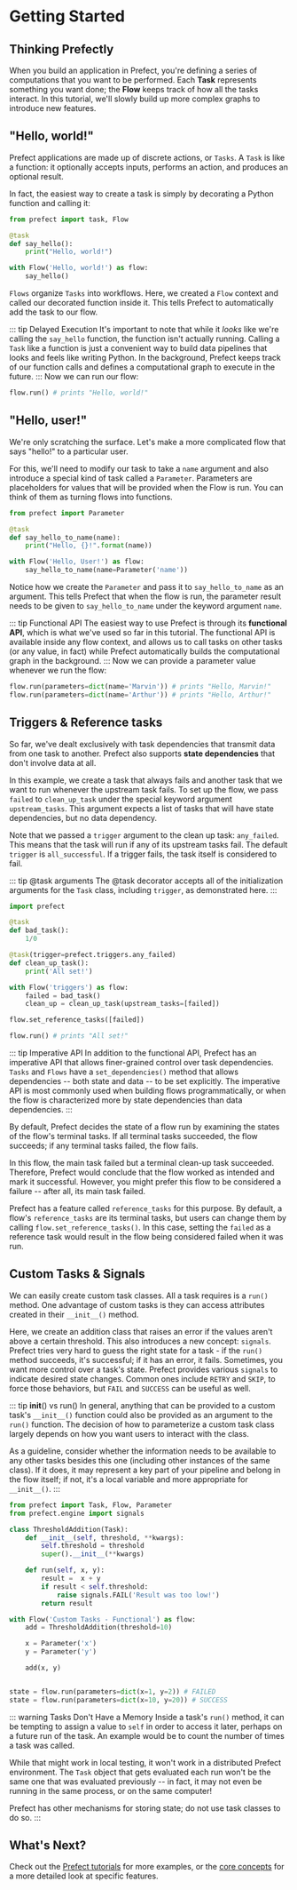 # Getting Started

## Thinking Prefectly

When you build an application in Prefect, you're defining a series of computations that you want to be performed. Each **Task** represents something you want done; the **Flow** keeps track of how all the tasks interact. In this tutorial, we'll slowly build up more complex graphs to introduce new features.

## "Hello, world!"

Prefect applications are made up of discrete actions, or `Tasks`. A `Task` is like a function: it optionally accepts inputs, performs an action, and produces an optional result.

In fact, the easiest way to create a task is simply by decorating a Python function and calling it:

```python
from prefect import task, Flow

@task
def say_hello():
    print("Hello, world!")

with Flow('Hello, world!') as flow:
    say_hello()
```

`Flows` organize `Tasks` into workflows. Here, we created a `Flow` context and called our decorated function inside it. This tells Prefect to automatically add the task to our flow.

::: tip Delayed Execution
It's important to note that while it _looks_ like we're calling the `say_hello` function, the function isn't actually running. Calling a `Task` like a function is just a convenient way to build data pipelines that looks and feels like writing Python. In the background, Prefect keeps track of our function calls and defines a computational graph to execute in the future.
:::
Now we can run our flow:

```python
flow.run() # prints "Hello, world!"
```

## "Hello, user!"

We're only scratching the surface. Let's make a more complicated flow that says "hello!" to a particular user.

For this, we'll need to modify our task to take a `name` argument and also introduce a special kind of task called a `Parameter`. Parameters are placeholders for values that will be provided when the Flow is run. You can think of them as turning flows into functions.

```python
from prefect import Parameter

@task
def say_hello_to_name(name):
    print("Hello, {}!".format(name))

with Flow('Hello, User!') as flow:
    say_hello_to_name(name=Parameter('name'))
```

Notice how we create the `Parameter` and pass it to `say_hello_to_name` as an argument. This tells Prefect that when the flow is run, the parameter result needs to be given to `say_hello_to_name` under the keyword argument `name`.

::: tip Functional API
The easiest way to use Prefect is through its **functional API**, which is what we've used so far in this tutorial. The functional API is available inside any flow context, and allows us to call tasks on other tasks (or any value, in fact) while Prefect automatically builds the computational graph in the background.
:::
Now we can provide a parameter value whenever we run the flow:

```python
flow.run(parameters=dict(name='Marvin')) # prints "Hello, Marvin!"
flow.run(parameters=dict(name='Arthur')) # prints "Hello, Arthur!"
```

## Triggers & Reference tasks

So far, we've dealt exclusively with task dependencies that transmit data from one task to another. Prefect also supports **state dependencies** that don't involve data at all.

In this example, we create a task that always fails and another task that we want to run whenever the upstream task fails. To set up the flow, we pass `failed` to `clean_up_task` under the special keyword argument `upstream_tasks`. This argument expects a list of tasks that will have state dependencies, but no data dependency.

Note that we passed a `trigger` argument to the clean up task: `any_failed`. This means that the task will run if any of its upstream tasks fail. The default `trigger` is `all_successful`. If a trigger fails, the task itself is considered to fail.

::: tip @task arguments
The @task decorator accepts all of the initialization arguments for the `Task` class, including `trigger`, as demonstrated here.
:::

```python
import prefect

@task
def bad_task():
    1/0

@task(trigger=prefect.triggers.any_failed)
def clean_up_task():
    print('All set!')

with Flow('triggers') as flow:
    failed = bad_task()
    clean_up = clean_up_task(upstream_tasks=[failed])

flow.set_reference_tasks([failed])

flow.run() # prints "All set!"
```

::: tip Imperative API
In addition to the functional API, Prefect has an imperative API that allows finer-grained control over task dependencies. `Tasks` and `Flows` have a `set_dependencies()` method that allows dependencies -- both state and data -- to be set explicitly. The imperative API is most commonly used when building flows programmatically, or when the flow is characterized more by state dependencies than data dependencies.
:::

By default, Prefect decides the state of a flow run by examining the states of the flow's terminal tasks. If all terminal tasks succeeded, the flow succeeds; if any terminal tasks failed, the flow fails.

In this flow, the main task failed but a terminal clean-up task succeeded. Therefore, Prefect would conclude that the flow worked as intended and mark it successful. However, you might prefer this flow to be considered a failure -- after all, its main task failed.

Prefect has a feature called `reference_tasks` for this purpose. By default, a flow's `reference_tasks` are its terminal tasks, but users can change them by calling `flow.set_reference_tasks()`. In this case, setting the `failed` as a reference task would result in the flow being considered failed when it was run.

## Custom Tasks & Signals

We can easily create custom task classes. All a task requires is a `run()` method. One advantage of custom tasks is they can access attributes created in their `__init__()` method.

Here, we create an addition class that raises an error if the values aren't above a certain threshold. This also introduces a new concept: `signals`. Prefect tries very hard to guess the right state for a task - if the `run()` method succeeds, it's successful; if it has an error, it fails. Sometimes, you want more control over a task's state. Prefect provides various `signals` to indicate desired state changes. Common ones include `RETRY` and `SKIP`, to force those behaviors, but `FAIL` and `SUCCESS` can be useful as well.

::: tip **init**() vs run()
In general, anything that can be provided to a custom task's `__init__()` function could also be provided as an argument to the `run()` function. The decision of how to parameterize a custom task class largely depends on how you want users to interact with the class.

As a guideline, consider whether the information needs to be available to any other tasks besides this one (including other instances of the same class). If it does, it may represent a key part of your pipeline and belong in the flow itself; if not, it's a local variable and more appropriate for `__init__()`.
:::

```python
from prefect import Task, Flow, Parameter
from prefect.engine import signals

class ThresholdAddition(Task):
    def __init__(self, threshold, **kwargs):
        self.threshold = threshold
        super().__init__(**kwargs)

    def run(self, x, y):
        result =  x + y
        if result < self.threshold:
            raise signals.FAIL('Result was too low!')
        return result

with Flow('Custom Tasks - Functional') as flow:
    add = ThresholdAddition(threshold=10)

    x = Parameter('x')
    y = Parameter('y')

    add(x, y)


state = flow.run(parameters=dict(x=1, y=2)) # FAILED
state = flow.run(parameters=dict(x=10, y=20)) # SUCCESS
```

::: warning Tasks Don't Have a Memory
Inside a task's `run()` method, it can be tempting to assign a value to `self` in order to access it later, perhaps on a future run of the task. An example would be to count the number of times a task was called.

While that might work in local testing, it won't work in a distributed Prefect environment. The `Task` object that gets evaluated each run won't be the same one that was evaluated previously -- in fact, it may not even be running in the same process, or on the same computer!

Prefect has other mechanisms for storing state; do not use task classes to do so.
:::

## What's Next?

Check out the [Prefect tutorials](/tutorials/) for more examples, or the [core concepts](/concepts.html) for a more detailed look at specific features.
